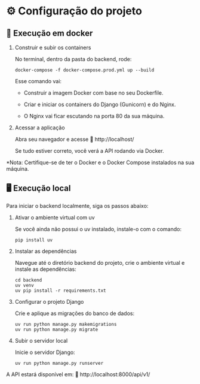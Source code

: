 # ⚙️ Configuração do projeto #
## 🐳 Execução em docker
1. Construir e subir os containers

    No terminal, dentro da pasta do backend, rode:
    ```
    docker-compose -f docker-compose.prod.yml up --build
    ```
    Esse comando vai:

    - Construir a imagem Docker com base no seu Dockerfile.

    - Criar e iniciar os containers do Django (Gunicorn) e do Nginx.

    - O Nginx vai ficar escutando na porta 80 da sua máquina.

2. Acessar a aplicação

    Abra seu navegador e acesse 🔗 http://localhost/

    Se tudo estiver correto, você verá a API rodando via Docker.

*Nota: Certifique-se de ter o Docker e o Docker Compose instalados na sua máquina.

## 🖥️ Execução local
Para iniciar o backend localmente, siga os passos abaixo:

1. Ativar o ambiente virtual com uv

    Se você ainda não possui o uv instalado, instale-o com o comando:
    ```
    pip install uv
    ```

2. Instalar as dependências

    Navegue até o diretório backend do projeto, crie o ambiente virtual e instale as dependências:
    ```
    cd backend
    uv venv
    uv pip install -r requirements.txt
    ```

3. Configurar o projeto Django

    Crie e aplique as migrações do banco de dados:
    ```
    uv run python manage.py makemigrations
    uv run python manage.py migrate
    ```

4. Subir o servidor local

    Inicie o servidor Django:
    ```
    uv run python manage.py runserver
    ```

A API estará disponível em:
🔗 http://localhost:8000/api/v1/
